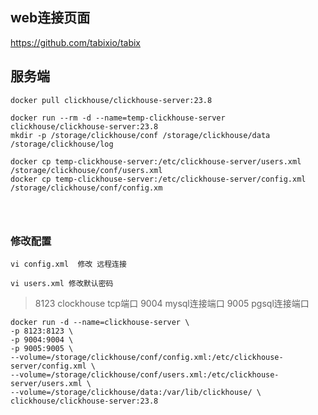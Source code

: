 

## web连接页面

https://github.com/tabixio/tabix


## 服务端

```shell
docker pull clickhouse/clickhouse-server:23.8

docker run --rm -d --name=temp-clickhouse-server clickhouse/clickhouse-server:23.8
mkdir -p /storage/clickhouse/conf /storage/clickhouse/data /storage/clickhouse/log

docker cp temp-clickhouse-server:/etc/clickhouse-server/users.xml /storage/clickhouse/conf/users.xml
docker cp temp-clickhouse-server:/etc/clickhouse-server/config.xml /storage/clickhouse/conf/config.xm




```

### 修改配置

```shell
vi config.xml  修改 远程连接

vi users.xml 修改默认密码
```


> 8123 clockhouse  tcp端口   9004 mysql连接端口  9005 pgsql连接端口

```shell
docker run -d --name=clickhouse-server \
-p 8123:8123 \
-p 9004:9004 \
-p 9005:9005 \
--volume=/storage/clickhouse/conf/config.xml:/etc/clickhouse-server/config.xml \
--volume=/storage/clickhouse/conf/users.xml:/etc/clickhouse-server/users.xml \
--volume=/storage/clickhouse/data:/var/lib/clickhouse/ \
clickhouse/clickhouse-server:23.8
```
